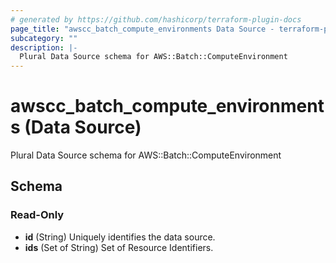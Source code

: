 ```yaml
---
# generated by https://github.com/hashicorp/terraform-plugin-docs
page_title: "awscc_batch_compute_environments Data Source - terraform-provider-awscc"
subcategory: ""
description: |-
  Plural Data Source schema for AWS::Batch::ComputeEnvironment
---
```


# awscc_batch_compute_environments (Data Source)

Plural Data Source schema for AWS::Batch::ComputeEnvironment



<!-- schema generated by tfplugindocs -->
## Schema

### Read-Only

- **id** (String) Uniquely identifies the data source.
- **ids** (Set of String) Set of Resource Identifiers.


